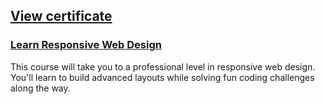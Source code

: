 ## [View certificate]()

### [Learn Responsive Web Design](https://scrimba.com/learn/responsive)

This course will take you to a professional level in responsive web design. You'll learn to build advanced layouts while solving fun coding challenges along the way.
